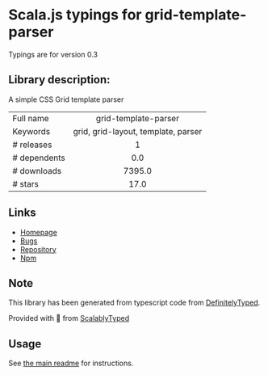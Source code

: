 
# Scala.js typings for grid-template-parser

Typings are for version 0.3

## Library description:
A simple CSS Grid template parser

|                    |                 |
| ------------------ | :-------------: |
| Full name          | grid-template-parser |
| Keywords           | grid, grid-layout, template, parser |
| # releases         | 1 |
| # dependents       | 0.0 |
| # downloads        | 7395.0 |
| # stars            | 17.0 |

## Links
- [Homepage](https://github.com/anthonydugois/grid-template-parser#readme)
- [Bugs](https://github.com/anthonydugois/grid-template-parser/issues)
- [Repository](https://github.com/anthonydugois/grid-template-parser)
- [Npm](https://www.npmjs.com/package/grid-template-parser)
    


## Note
This library has been generated from typescript code from [DefinitelyTyped](https://definitelytyped.org).

Provided with :purple_heart: from [ScalablyTyped](https://github.com/oyvindberg/ScalablyTyped)

## Usage
See [the main readme](../../readme.md) for instructions.


